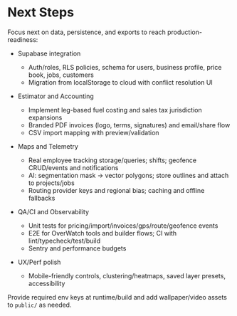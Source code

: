 # Next Steps

Focus next on data, persistence, and exports to reach production-readiness:

- Supabase integration
  - Auth/roles, RLS policies, schema for users, business profile, price book, jobs, customers
  - Migration from localStorage to cloud with conflict resolution UI

- Estimator and Accounting
  - Implement leg-based fuel costing and sales tax jurisdiction expansions
  - Branded PDF invoices (logo, terms, signatures) and email/share flow
  - CSV import mapping with preview/validation

- Maps and Telemetry
  - Real employee tracking storage/queries; shifts; geofence CRUD/events and notifications
  - AI: segmentation mask → vector polygons; store outlines and attach to projects/jobs
  - Routing provider keys and regional bias; caching and offline fallbacks

- QA/CI and Observability
  - Unit tests for pricing/import/invoices/gps/route/geofence events
  - E2E for OverWatch tools and builder flows; CI with lint/typecheck/test/build
  - Sentry and performance budgets

- UX/Perf polish
  - Mobile-friendly controls, clustering/heatmaps, saved layer presets, accessibility

Provide required env keys at runtime/build and add wallpaper/video assets to `public/` as needed.